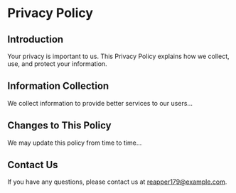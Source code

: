 # Privacy Policy

## Introduction
Your privacy is important to us. This Privacy Policy explains how we collect, use, and protect your information.

## Information Collection
We collect information to provide better services to our users...

## Changes to This Policy
We may update this policy from time to time...

## Contact Us
If you have any questions, please contact us at reapper179@example.com.
